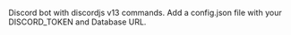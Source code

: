 Discord bot with discordjs v13 commands. 
Add a config.json file with your DISCORD_TOKEN and Database URL.
